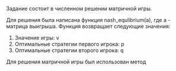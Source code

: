 Задание состоит в численном решении матричной игры. 

Для решения была написана функция nash_equlibrium(a), где а - матрица выигрыша.
Функция возвращает следующие значения: 
1. Значение игры: v 
2. Оптимальные стратегии первого игрока: p
3. Оптимальные стратегии второго игрока: q

Для решения матричной игры был использован метод 

